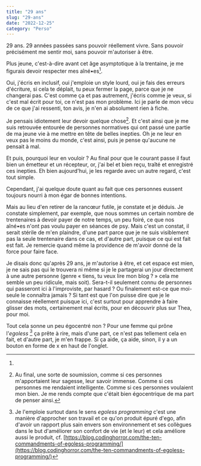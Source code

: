 ```yaml
---
title: "29 ans"
slug: "29-ans"
date: "2022-12-25"
category: "Perso"
---
```


29 ans. 29 années passées sans pouvoir réellement vivre. Sans pouvoir
précisément me sentir moi, sans pouvoir m'autoriser à être.

Plus jeune, c'est-à-dire avant cet âge asymptotique à la trentaine, je me 
figurais devoir respecter mes aîné•es[^1]. 

[^1]:
Oui, j'écris en inclusif, oui j'emploie un style lourd, oui je fais des erreurs
d'écriture, si cela te déplait, tu peux fermer la page, parce que je ne
changerai pas. C'est comme ça et pas autrement, j'écris comme je veux, si c'est 
mal écrit pour toi, ce n'est pas mon problème. Ici je parle de mon vécu de ce
que j'ai ressenti, ton avis, je n'en ai absolument rien à fiche.

Je pensais idiotement leur devoir quelque
chose[^2]. Et c'est ainsi que je me suis retrouvée entourée de personnes normatives
qui ont passé une partie de ma jeune vie à me mettre en tête de belles inepties.
Oh je ne leur en veux pas le moins du monde, c'est ainsi, puis je pense 
qu'aucune ne pensait à mal.

[^2]: Au final, une sorte de soumission, comme si ces personnes m'apportaient
leur sagesse, leur savoir immense. Comme si ces personnes me rendaient
intelligente. Comme si ces personnes voulaient mon bien. Je me rends compte que
c'était bien égocentrique de ma part de penser ainsi.

Et puis, pourquoi leur en vouloir ? Au final pour que le courant passe il faut 
bien un émetteur et un récepteur, or, j'ai bel et bien reçu, traîté et
enregistré ces inepties. Eh bien aujourd'hui, je les regarde avec un autre
regard, c'est tout simple.

Cependant, j'ai quelque doute quant au fait que ces personnes eussent toujours
nourri à mon égar de bonnes intentions.

Mais au lieu d'en retirer de la rancœur futile, je constate et je déduis. Je
constate simplement, par exemple, que nous sommes un certain nombre de 
trentenaires à devoir payer de notre temps, un peu foiré, ce que nos aîné•es 
n'ont pas voulu payer en séances de psy. Mais c'est un constat, il serait 
stérile de m'en plaindre, d'une part parce que je ne suis visiblement pas la 
seule trentenaire dans ce cas, et d'autre part, puisque ce qui est fait est 
fait. Je remercie quand même la providence de m'avoir donné de la force pour 
faire face.

Je disais donc qu'après 29 ans, je m'autorise à être, et cet espace est mien, je
ne sais pas qui le trouvera ni même si je le partagerai un jour directement à
une autre personne (genre « tiens, tu veux lire mon blog ? » cela me semble un
peu ridicule, mais soit). Sera-t-il seulement connu de personnes qui passeront
ici à l'improviste, par hasard ? Ou finalement est-ce que moi-seule le connaîtra
jamais ? Si tant est que l'on puisse dire que je le connaisse réellement
puisque ici, c'est surtout pour apprendre à faire glisser des mots, certainement
mal écrits, pour en découvrir plus sur Thea, pour moi.

Tout cela sonne un peu égocentré non ? Pour une femme qui prône l'*egoless*
[^egoless] ça prête à rire, mais d'une part, ce n'est pas tellement cela en
fait, et d'autre part, je m'en frappe. Si ça aide, ça aide, sinon, il y a un
bouton en forme de x en haut de l'onglet.

[^egoless]: Je l'emploie surtout dans le sens *egoless programming* c'est une
manière d'approcher son travail et ce qu'on produit épuré d'ego, afin 
d'avoir un rapport plus sain envers son environnement et ses collègues dans le
but d'améliorer son confort de vie (et le leur) et cela améliore aussi le
produit, cf. [https://blog.codinghorror.com/the-ten-commandments-of-egoless-programming/](https://blog.codinghorror.com/the-ten-commandments-of-egoless-programming/)
